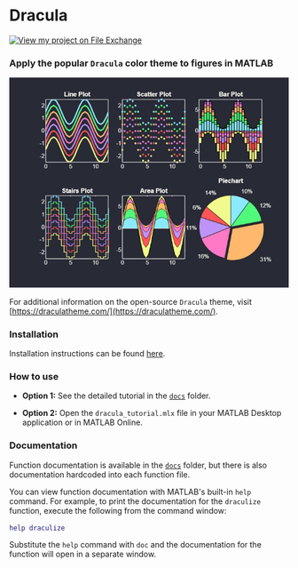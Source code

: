 # Dracula
[![View my project on File Exchange](https://www.mathworks.com/matlabcentral/images/matlab-file-exchange.svg)](https://www.mathworks.com/matlabcentral/fileexchange/157951)

### Apply the popular `Dracula` color theme to figures in MATLAB
<img src="images/figure_01.png" alt="Dracula figure examples" width="600"/>

For additional information on the open-source `Dracula` theme, visit [https://draculatheme.com/](https://draculatheme.com/).

### Installation
Installation instructions can be found [here](https://github.com/weber1158/dracula/docs/INSTALLATION.md).

### How to use
* **Option 1:** See the detailed tutorial in the [`docs`](https://github.com/weber1158/dracula/docs/TUTORIAL.md) folder.

* **Option 2:** Open the `dracula_tutorial.mlx` file in your MATLAB Desktop application or in MATLAB Online.


### Documentation
Function documentation is available in the [`docs`](https://github.com/weber1158/dracula/docs/DOCUMENTATION.md) folder, but there is also documentation hardcoded into each function file. 

You can view function documentation with MATLAB's built-in `help` command. For example, to print the documentation for the `draculize` function, execute the following from the command window:

```matlab
help draculize
```

Substitute the `help` command with `doc` and the documentation for the function will open in a separate window.